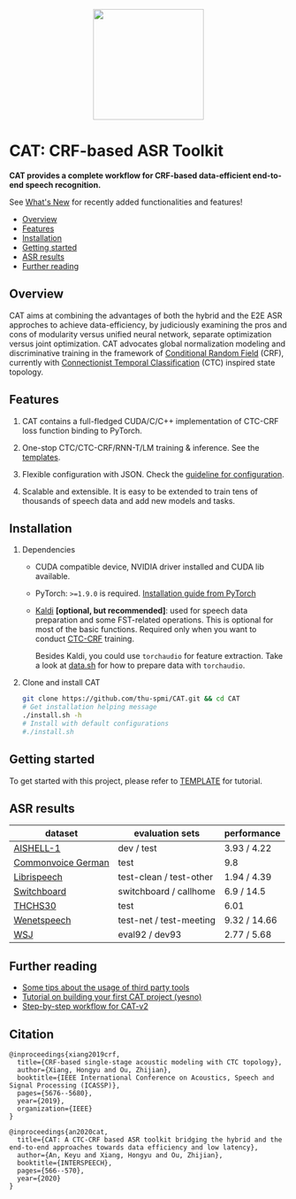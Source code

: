 <div align="center"><img src="./assets/logo.png" width=200></div>

# CAT: CRF-based ASR Toolkit
**CAT provides a complete workflow for CRF-based data-efficient end-to-end speech recognition.**

See [What's New](docs/whatsnew.md) for recently added functionalities and features!

- [Overview](#overview)
- [Features](#features)
- [Installation](#installation)
- [Getting started](#getting-started)
- [ASR results](#asr-results)
- [Further reading](#further-reading)

## Overview

CAT aims at combining the advantages of both the hybrid and the E2E ASR approches to achieve data-efficiency, by judiciously examining the pros and cons of modularity versus unified neural network, separate optimization versus joint optimization. CAT advocates global normalization modeling and discriminative training in the framework of [Conditional Random Field](https://en.wikipedia.org/wiki/Conditional_random_field) (CRF), currently with [Connectionist Temporal Classification](https://mediatum.ub.tum.de/doc/1292048/file.pdf) (CTC) inspired state topology.


## Features

1. CAT contains a full-fledged CUDA/C/C++ implementation of CTC-CRF loss function binding to PyTorch.

2. One-stop CTC/CTC-CRF/RNN-T/LM training & inference. See the [templates](egs/TEMPLATE).

3. Flexible configuration with JSON. Check the [guideline for configuration](docs/configure_guide.md).

4. Scalable and extensible. It is easy to be extended to train tens of thousands of speech data and add new models and tasks.

## Installation

1. Dependencies

   - CUDA compatible device, NVIDIA driver installed and CUDA lib available.
   - PyTorch: `>=1.9.0` is required. [Installation guide from PyTorch](https://pytorch.org/get-started/locally/#start-locally)
   - [Kaldi](https://github.com/kaldi-asr/kaldi) **\[optional, but recommended\]**: used for speech data preparation and some FST-related operations. This is optional for most of the basic functions. Required only when you want to conduct [CTC-CRF](egs/TEMPLATE/exp/asr-ctc-crf) training.
      
      Besides Kaldi, you could use `torchaudio` for feature extraction. Take a look at [data.sh](egs/aishell/local/data.sh) for how to prepare data with `torchaudio`.

2. Clone and install CAT

   ```bash
   git clone https://github.com/thu-spmi/CAT.git && cd CAT
   # Get installation helping message
   ./install.sh -h
   # Install with default configurations
   #./install.sh
   ```

## Getting started

To get started with this project, please refer to [TEMPLATE](egs/TEMPLATE/README.md) for tutorial.


## ASR results

| dataset                                                                                                                | evaluation sets         | performance  |
| ---------------------------------------------------------------------------------------------------------------------- | ----------------------- | ------------ |
| [AISHELL-1](egs/aishell#result)                                                                                        | dev / test              | 3.93 / 4.22  |
| [Commonvoice German](https://github.com/thu-spmi/CAT/blob/v2/egs/commonvoice/RESULT.md#conformertransformer-rescoring) | test                    | 9.8          |
| [Librispeech](egs/libri#result)                                                                                        | test-clean / test-other | 1.94 / 4.39  |
| [Switchboard](https://github.com/thu-spmi/CAT/blob/v2/egs/swbd/RESULT.md#conformertransformer-rescoring)               | switchboard / callhome  | 6.9 / 14.5   |
| [THCHS30](https://github.com/thu-spmi/CAT/blob/v2/egs/thchs30/RESULT.md#vgg-blstm)                                     | test                    | 6.01         |
| [Wenetspeech](egs/wenetspeech#result)                                                                                  | test-net / test-meeting | 9.32 / 14.66 |
| [WSJ](egs/wsj/RESULT.md)                                                                                               | eval92 / dev93          | 2.77 / 5.68  |

## Further reading

- [Some tips about the usage of third party tools](docs/guide_for_third_party_tools.md)
- [Tutorial on building your first CAT project (yesno)](docs/yesno_tutorial_ch.md)
- [Step-by-step workflow for CAT-v2](docs/toolkitworkflow.md)


## Citation

```
@inproceedings{xiang2019crf,
  title={CRF-based single-stage acoustic modeling with CTC topology},
  author={Xiang, Hongyu and Ou, Zhijian},
  booktitle={IEEE International Conference on Acoustics, Speech and Signal Processing (ICASSP)},
  pages={5676--5680},
  year={2019},
  organization={IEEE}
}

@inproceedings{an2020cat,
  title={CAT: A CTC-CRF based ASR toolkit bridging the hybrid and the end-to-end approaches towards data efficiency and low latency},
  author={An, Keyu and Xiang, Hongyu and Ou, Zhijian},
  booktitle={INTERSPEECH},
  pages={566--570},
  year={2020}
}
```
